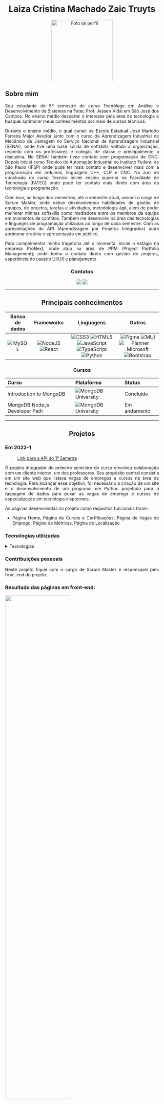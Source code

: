 <Div align="center" >
  
# Laiza Cristina Machado Zaic Truyts
</Div>

<Div align="center" >
<img align="center" src="https://github.com/LaizaCristina/Portifolio-TG/blob/main/fotor-2024032819202.png" alt="Foto de perfil" width="200"/>
</Div>

  
## Sobre mim

<Div align="justify" >

Sou estudante do 5º semestre do curso Tecnólogo em Análise e Desenvolvimento de Sistemas na Fatec Prof. Jessen Vidal em São José dos Campos. No ensino médio despertei o interesse pela área de tecnologia e busquei aprimorar meus conhecimentos por meio de cursos técnicos.

Durante o ensino médio, o qual cursei na Escola Estadual José Mariotto Ferreira Major Aviador junto com o curso de Aprendizagem Industrial de Mecânico de Usinagem no Serviço Nacional de Aprendizagem Industrial (SENAI), onde tive uma base sólida de softskills voltada a organização, respeito com os professores e colegas de classe e principalmente a disciplina. No SENAI também tivee contato com programação de CNC. Depois iniciei curso Técnico de Automação Industrial no Instituto Federal de São Paulo (IFSP) onde pude ter mais contato e desenvolver mais com a programação em arduinos, linguagem C++, CLP e CNC. 
No ano de conclusão do curso Tecnico iniciei ensino superior na Faculdade de Tecnologia (FATEC) onde pude ter contato mais direto com área da tecnologia e programação.

Com isso, ao longo dos semestres, até o semestre atual, assumi o cargo de Scrum Master, onde estive desenvolvendo habilidades de gestão de equipes, de projetos, tarefas e atividades, metodologia ágil, além de poder melhorar minhas softskills como mediadora entre os membros da equipe em momentos de conflitos. Também me desenvolvi na área das tecnologias e linguegns de programação utilizadas ao longo de cada semestre. Com as apresentações do API (Aprendizagem por Projetos Integrados) pude aprimorar oratória e apresentação em público.

Para complementar minha tragetória até o momento, iniciei o estágio na empresa ProNext, onde atuo na área de PPM (Project Portfolio Management), onde tenho o contato direto com gestão de projetos, esperiência do usuário UI/UX e planejamento.

</Div>

<Div align="center" >

### Contatos
  <a href= "https://www.linkedin.com/in/laiza-cristina-machado-zaic-truyts-476223252/" target="_blank"><img src="https://img.shields.io/badge/-LinkedIn-%230077B5?style=for-the-badge&logo=linkedin&logoColor=white" target="_blank"></a> 
  <a href = "https://github.com/LaizaCristina" target="_blank"><img src="https://img.shields.io/badge/github-%23121011.svg?style=for-the-badge&logo=github&logoColor=white" target="_blank"></a>
<hr />  

## Principais conhecimentos

 
|Banco de dados|Frameworks|Linguagens|Outros|
| :-------: | :--------: | :----: | :--------: |
| ![MySQL](https://img.shields.io/badge/mysql-%2300f.svg?style=for-the-badge&logo=mysql&logoColor=white) | ![NodeJS](https://img.shields.io/badge/node.js-6DA55F?style=for-the-badge&logo=node.js&logoColor=white) ![React](https://img.shields.io/badge/react-%2320232a.svg?style=for-the-badge&logo=react&logoColor=%2361DAFB)| ![CSS3](https://img.shields.io/badge/css3-%231572B6.svg?style=for-the-badge&logo=css3&logoColor=white) ![HTML5](https://img.shields.io/badge/html5-%23E34F26.svg?style=for-the-badge&logo=html5&logoColor=white) ![JavaScript](https://img.shields.io/badge/javascript-%23323330.svg?style=for-the-badge&logo=javascript&logoColor=%23F7DF1E) ![TypeScript](https://img.shields.io/badge/typescript-%23007ACC.svg?style=for-the-badge&logo=typescript&logoColor=white) ![Python](https://img.shields.io/badge/python-3670A0?style=for-the-badge&logo=python&logoColor=ffdd54) |![Figma](https://img.shields.io/badge/figma-%23F24E1E.svg?style=for-the-badge&logo=figma&logoColor=white) ![MUI](https://img.shields.io/badge/MUI-%230081CB.svg?style=for-the-badge&logo=mui&logoColor=white) ![Planner Microsoft](https://img.shields.io/badge/Planner-%23217800?style=for-the-badge&logo=microsoft&logoColor=white) ![Bootstrap](https://img.shields.io/badge/Bootstrap-%236633CC?style=for-the-badge&logo=bootstrap&logoColor=white)|

### Cursos

|   Curso  |  Plataforma  |   Status    |
| :---   | :---    | :---      |
| Introduction to MongoDB | ![MongoDB University](https://img.shields.io/badge/MongoDB-%234ea94b.svg?style=for-the-badge&logo=mongodb&logoColor=white) |  Concluído |
| MongoDB Node.js Developer Path | ![MongoDB University](https://img.shields.io/badge/MongoDB-%234ea94b.svg?style=for-the-badge&logo=mongodb&logoColor=white) |  Em andamento |

<hr /> 

## Projetos

</Div>

### Em 2022-1

<Div align="justify" >

> [Link para a API do 1º Semetre](https://github.com/4DeskGroup/API-2022.1)

O projeto integrador do primeiro semestre do curso envolveu colaboração com um cliente interno, um dos professores. Seu propósito central consistia em um site web que listava vagas de empregos e cursos na área de tecnologia. Para alcançar esse objetivo, foi necessário a criação de um site e o desenvolvimento de um programa em Python projetado para a raspagem de dados para puxar as vagas de emprego e cursos de especialização em tecnologia disponiveis.

As páginas desenvolvidas no projeto como requisitos funcionais foram:
- Página Home, Página de Cursos e Certificações, Página de Vagas de Emprego, Página de Métricas, Página de Localização
</Div>

### Tecnologias utilizadas

 <details><summary>Tecnologias</summary>
   
  <img width="50 rem" src="https://cdn.jsdelivr.net/gh/devicons/devicon/icons/figma/figma-original.svg"/>Figma 
  > Utilizado para desenvolver o protótipo apresentado ao cliente.
  
  <img width="50 rem" src="https://cdn.jsdelivr.net/gh/devicons/devicon/icons/vscode/vscode-original.svg"/> VScode 
  > Utilizado para o desenvolvimento do código de todo o projeto.

  <img width="50 rem" src="https://cdn.jsdelivr.net/gh/devicons/devicon/icons/html5/html5-original.svg"/> HTML 
  > Utilizamos HTML em nosso projeto para a criação da estrutura das páginas web para apresentação das vagas de cursos e empregos disponíveis, também criamos uma página que exibia métricas a respeitos dessas vagas listadas no site.

  <img width="50 rem" src="https://cdn.jsdelivr.net/gh/devicons/devicon/icons/css3/css3-original.svg"/> CSS 
  > Utilizamos o CSS para estilizar, assim melhorando a apresentação visual de nossas páginas criadas com HTML. Com o CSS, conseguimos controlar cores, fontes e layout.

  <img width="50 rem" src="https://cdn.jsdelivr.net/gh/devicons/devicon/icons/github/github-original.svg"/> Github 
  > Utilizamos o GitHub para a hospedagem do código, facilitando o trabalho em equipe, oferecendo controle de versão eficiente e permitindo o gerenciamento dos colaboradores.

  <img width="50 rem" src="https://cdn.jsdelivr.net/gh/devicons/devicon/icons/python/python-original.svg"/> Python 
  > Utilizamos o Python para o 'web scraping' em sites de vaga de empregos e cursos, extraindo informações como título da vaga, localização, empresa, salário e o link que redirecionava para a página da vaga.

 </details>


### Contribuições pessoais

<Div align="justify" >

Neste projeto fiquei com o cargo de Scrum Master e responsável pelo front-end do projeto.

### Resultado das páginas em front-end:
 <img src='https://user-images.githubusercontent.com/100849359/172060844-e01a5767-ed41-46ba-90f4-32270e1b5a77.gif' width='65%' height='65%'>
 <img src='https://user-images.githubusercontent.com/100849359/172060863-0a367980-76e4-49b9-b130-706e255ce7c2.gif' width='65%' height='65%'>
 
</div>

### Hard skills
* Criação de protótipos pelo Figma:
> Sei fazer com autonomia.

* Desenvolvimento de páginas web utilizando as linguagens HTML5 e CSS3:
> Sei fazer com autonomia.

### Soft skills
* Organização 
> Adiquirida por meio da gestão do projeto, gestão da equipe, separação de tarefas e controle de tempo e peso das atividades através do desenvolvimento do burndown e backlog.

* Comunicação 
> Alcançada por meio da comunicação estabelecida com a equipe, durante nossas reuniões diárias, a divisão de tarefas, alinhamentos e também com a colaboração mútua e assistência oferecida aos meus colegas.
 
* Proatividade
> Alcançada por meio da busca constante de maior envolvimento no desenvolvimento do projeto ao longo das sprints.

* Trabalho em equipe
> Adiquirido por meio da capacidade de colaborar efetivamente com meus colegas durante a execução do projeto, compartilhando ideias e trabalhando em conjunto para alcançar o sucesso deste projeto.






